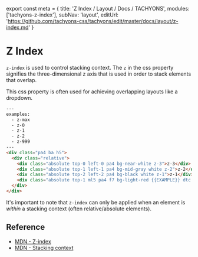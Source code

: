 export const meta = {
  title: 'Z Index / Layout / Docs / TACHYONS',
  modules: ['tachyons-z-index'],
  subNav: 'layout',
  editUrl: 'https://github.com/tachyons-css/tachyons/edit/master/docs/layout/z-index.md'
}

# Z Index

`z-index` is used to control stacking context.
The `z` in the css property signifies the three-dimensional z axis that is used in order to stack elements that overlap.

This css property is often used for achieving overlapping layouts like a dropdown.

```html
---
examples:
  - z-max
  - z-0
  - z-1
  - z-2
  - z-999
---
<div class="pa4 ba h5">
  <div class="relative">
    <div class="absolute top-0 left-0 pa4 bg-near-white z-3">z-3</div>
    <div class="absolute top-1 left-1 pa4 bg-mid-gray white z-2">z-2</div>
    <div class="absolute top-2 left-2 pa4 bg-black white z-1">z-1</div>
    <div class="absolute top-1 ml5 pa4 f7 bg-light-red {{EXAMPLE}} dtc v-mid">{{EXAMPLE}}</div>
  </div>
</div>
```

It's important to note that `z-index` can only be applied when an element is _within_ a stacking context (often relative/absolute elements).

## Reference

- [MDN - Z-index](https://developer.mozilla.org/en-US/docs/Web/CSS/z-index)
- [MDN - Stacking context](https://developer.mozilla.org/en-US/docs/Web/CSS/CSS_Positioning/Understanding_z_index/The_stacking_context)
